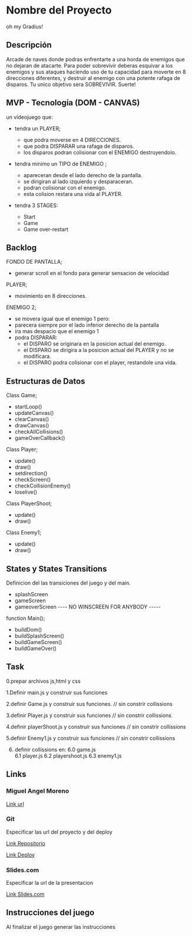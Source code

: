 # Nombre del Proyecto
oh my Gradius!
## Descripción
 Arcade de naves donde podras enfrentarte a una horda de enemigos que no dejaran de atacarte.
 Para poder sobrevivir deberas esquivar a los enemigos y sus ataques haciendo uso de tu capacidad para moverte en 8 direcciones diferentes, y destruir al enemigo con una potente rafaga de disparos. 
 Tu unico objetivo sera SOBREVIVIR.
 Suerte!
## MVP - Tecnología (DOM - CANVAS)

 un videojuego que:
 - tendra un PLAYER;
    - que podra moverse en 4 DIRECCIONES. 
    - que podra DISPARAR una rafaga de disparos.
    - los disparos podran colisionar con el ENEMIGO destruyendolo.
- tendra minimo un TIPO de ENEMIGO ;
    - apareceran desde el lado derecho de la pantalla.
    - se dirigiran al lado izquierdo y desparaceran.
    - podran colisionar con el enemigo.
    - esta colision restara una vida al PLAYER.

- tendra 3 STAGES:
    - Start
    - Game
    - Game over-restart

## Backlog

FONDO DE PANTALLA;
- generar scroll en el fondo para generar sensacion de velocidad

PLAYER;
- movimiento en 8 direcciones.

ENEMIGO 2;
- se movera igual que el enemigo 1 pero:
- parecera siempre por el lado inferior derecho de la pantalla
- ira mas despacio que el enemigo 1
- podra DISPARAR:
    - el DISPARO se originara en la posicion actual del enemigo.
    - el DISPARO se dirigira a la posicion actual del PLAYER y no se modificara.
    - el DISPARO podra colisionar con el player, restandole una vida.


## Estructuras de Datos


Class Game;
- startLoop()
- updateCanvas()
- clearCanvas()
- drawCanvas()
- checkAllCollisions()
- gameOverCallback()

Class Player;
- update()
- draw()
- setdirection()
- checkScreen()
- checkCollisionEnemy()
- loselive()

Class PlayerShoot;
- update()
- draw()

Class Enemy1;
- update()
- draw()


## States y States Transitions

Definicion del las transiciones del juego y del main.

- splashScreen
- gameScreen
- gameoverScreen
---- NO WINSCREEN FOR ANYBODY -----

 function Main();
- buildDom()
- buildSplashScreen()
- buildGameScreen()
- buildGameOver()

## Task

0.prepar archivos js,html y css

1.Definir main.js y construir sus funciones


2.definir Game.js y construir sus funciones.
// sin constrir collissions

3.definir Player.js y construir sus funciones
// sin constrir collissions

4.definir playerShoot.js y construir sus funciones
// sin constrir collissions 

5.definir Enemy1.js y construir sus funciones
// sin constrir collissions

6. definir collissions en:
  6.0 game.js   
  6.1 player.js
  6.2 playershoot.js
  6.3 enemy1.js




## Links

### Miguel Angel Moreno

[Link url](www.linkedin.com/in/miguel-angel-moreno-architect)

### Git

Especificar las url del proyecto y del deploy

[Link Repositorio](https://github.com/MiguelMorenoGit/Ironhack-Module1-GameProject)

[Link Deploy](http://github.com)

### Slides.com

Especificar la url de la presentacion

[Link Slides.com](http://slides.com)

## Instrucciones del juego 

Al finalizar el juego generar las instrucciones



